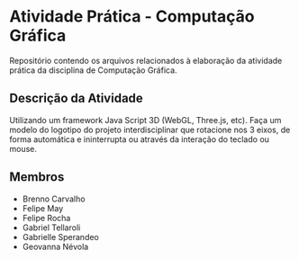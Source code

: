 <h1>Atividade Prática - Computação Gráfica</h1>

Repositório contendo os arquivos relacionados à elaboração da atividade prática da disciplina de Computação Gráfica.

<h2>Descrição da Atividade</h2>

Utilizando um framework Java Script 3D (WebGL, Three.js, etc). Faça um modelo do logotipo do projeto interdisciplinar que rotacione nos 3 eixos, de forma automática e ininterrupta ou através da interação do teclado ou mouse.

<h2>Membros</h2>

- Brenno Carvalho
- Felipe May
- Felipe Rocha
- Gabriel Tellaroli
- Gabrielle Sperandeo
- Geovanna Névola
